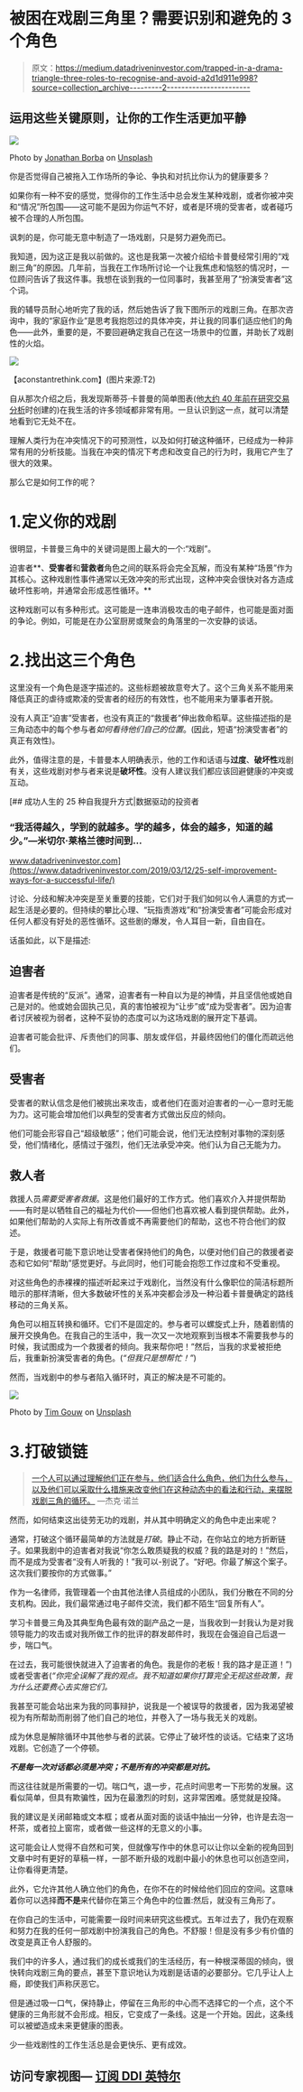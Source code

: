 # 被困在戏剧三角里？需要识别和避免的 3 个角色

> 原文：<https://medium.datadriveninvestor.com/trapped-in-a-drama-triangle-three-roles-to-recognise-and-avoid-a2d1d911e998?source=collection_archive---------2----------------------->

## 运用这些关键原则，让你的工作生活更加平静

![](img/23be0af0ec54aeae37884a117630e7ac.png)

Photo by [Jonathan Borba](https://unsplash.com/@jonathanborba?utm_source=medium&utm_medium=referral) on [Unsplash](https://unsplash.com?utm_source=medium&utm_medium=referral)

你是否觉得自己被拖入工作场所的争论、争执和对抗比你认为的健康要多？

如果你有一种不安的感觉，觉得你的工作生活中总会发生某种戏剧，或者你被冲突和“情况”所包围——这可能不是因为你运气不好，或者是环境的受害者，或者碰巧被不合理的人所包围。

讽刺的是，你可能无意中制造了一场戏剧，只是努力避免而已。

我知道，因为这正是我以前做的。这也是我第一次被介绍给卡普曼经常引用的“戏剧三角”的原因。几年前，当我在工作场所讨论一个让我焦虑和恼怒的情况时，一位顾问告诉了我这件事。我想在谈到我的一位同事时，我甚至用了“扮演受害者”这个词。

我的辅导员耐心地听完了我的话，然后她告诉了我下图所示的戏剧三角。在那次咨询中，我的“家庭作业”是思考我抱怨过的具体冲突，并让我的同事们适应他们的角色——此外，重要的是，不要回避确定我自己在这一场景中的位置，并助长了戏剧性的火焰。

![](img/245745a6075d62c1b021117e68d94431.png)

【aconstantrethink.com】(图片来源:T2)

自从那次介绍之后，我发现斯蒂芬·卡普曼的简单图表(他[大约 40 年前在研究交易分析](https://lindagraham-mft.net/triangle-victim-rescuer-persecutor-get/)时创建的)在我生活的许多领域都非常有用。一旦认识到这一点，就可以清楚地看到它无处不在。

理解人类行为在冲突情况下的可预测性，以及如何打破这种循环，已经成为一种非常有用的分析技能。当我在冲突的情况下考虑和改变自己的行为时，我用它产生了很大的效果。

那么它是如何工作的呢？

# 1.定义你的戏剧

很明显，卡普曼三角中的关键词是图上最大的一个:“戏剧”。

迫害者**、**受害者**和**营救者**角色之间的联系将会完全瓦解，而没有某种“场景”作为其核心。这种戏剧性事件通常以无效冲突的形式出现，这种冲突会很快对各方造成破坏性影响，并通常会形成恶性循环。**

这种戏剧可以有多种形式。这可能是一连串消极攻击的电子邮件，也可能是面对面的争论。例如，可能是在办公室厨房或聚会的角落里的一次安静的谈话。

# 2.找出这三个角色

这里没有一个角色是逐字描述的。这些标题被故意夸大了。这个三角关系不能用来降低真正的虐待或欺凌的受害者的经历的有效性，也不能用来为肇事者开脱。

没有人真正“迫害”受害者，也没有真正的“救援者”伸出救命稻草。这些描述指的是三角动态中的每个参与者*如何看待他们自己的位置*。(因此，短语“扮演受害者”的真正有效性)。

此外，值得注意的是，卡普曼本人明确表示，他的工作和话语与**过度**、**破坏性**戏剧有关，这些戏剧对参与者来说是**破坏性**。没有人建议我们都应该回避健康的冲突或互动。

[](https://www.datadriveninvestor.com/2019/03/12/25-self-improvement-ways-for-a-successful-life/) [## 成功人生的 25 种自我提升方式|数据驱动的投资者

### “我活得越久，学到的就越多。学的越多，体会的越多，知道的越少。”―米切尔·莱格兰德时间到…

www.datadriveninvestor.com](https://www.datadriveninvestor.com/2019/03/12/25-self-improvement-ways-for-a-successful-life/) 

讨论、分歧和解决冲突是至关重要的技能，它们对于我们如何以令人满意的方式一起生活是必要的。但持续的攀比心理、“玩指责游戏”和“扮演受害者”可能会形成对任何人都没有好处的恶性循环。这些剧的爆发，令人耳目一新，自由自在。

话虽如此，以下是描述:

## **迫害者**

迫害者是传统的“反派”。通常，迫害者有一种自以为是的神情，并且坚信他或她自己是对的。他或她会固执己见，真的害怕被视为“让步”或“成为受害者”。因为迫害者讨厌被视为弱者，这种不妥协的态度可以为这场戏剧的展开定下基调。

迫害者可能会批评、斥责他们的同事、朋友或伴侣，并最终因他们的僵化而疏远他们。

## **受害者**

受害者的默认信念是他们被挑出来攻击，或者他们在面对迫害者的一心一意时无能为力。这可能会增加他们以典型的受害者方式做出反应的倾向。

他们可能会形容自己“超级敏感”；他们可能会说，他们无法控制对事物的深刻感受，他们情绪化，感情过于强烈，他们无法承受冲突。他们认为自己无能为力。

## **救人者**

救援人员*需要受害者救援*。这是他们最好的工作方式。他们喜欢介入并提供帮助——有时是以牺牲自己的福祉为代价——但他们也喜欢被人看到提供帮助。此外，如果他们帮助的人实际上有所改善或不再需要他们的帮助，这也不符合他们的叙述。

于是，救援者可能下意识地让受害者保持他们的角色，以便对他们自己的救援者姿态和它如何“帮助”感觉更好。与此同时，他们可能会抱怨工作过度和不受重视。

对这些角色的赤裸裸的描述听起来过于戏剧化，当然没有什么像职位的简洁标题所暗示的那样清晰，但大多数破坏性的关系冲突都会涉及一种沿着卡普曼确定的路线移动的三角关系。

角色可以相互转换和循环。它们不是固定的。参与者可以螺旋式上升，随着剧情的展开交换角色。在我自己的生活中，我一次又一次地观察到当根本不需要我参与的时候，我试图成为一个救援者的倾向。我来帮你吧！”然后，当我的求爱被拒绝后，我重新扮演受害者的角色。(*“但我只是想帮忙！”*)

然而，当戏剧中的参与者陷入循环时，真正的解决是不可能的。

![](img/c55efd1e7e18b756f47d26940001ab32.png)

Photo by [Tim Gouw](https://unsplash.com/@punttim?utm_source=medium&utm_medium=referral) on [Unsplash](https://unsplash.com?utm_source=medium&utm_medium=referral)

# 3.打破锁链

> [一个人可以通过理解他们正在参与，他们适合什么角色，他们为什么参与，以及他们可以采取什么措施来改变他们在这种动态中的看法和行动，来摆脱戏剧三角的循环。](https://www.aconsciousrethink.com/9667/karpman-drama-triangle/) —杰克·诺兰

然而，如何结束这出徒劳无功的戏剧，并从其中明确定义的角色中走出来呢？

通常，打破这个循环最简单的方法就是*打破*。静止不动，在你站立的地方折断链子。如果我剧中的迫害者对我说“你怎么敢质疑我的权威？我的路是对的！”然后，而不是成为受害者“没有人听我的！”我可以-别说了。“好吧。你最了解这个案子。这次我们要按你的方式做事。”

作为一名律师，我管理着一个由其他法律人员组成的小团队，我们分散在不同的分支机构。因此，我们最常通过电子邮件交流，我们都不陌生“回复所有人”。

学习卡普曼三角及其典型角色最有效的副产品之一是，当我收到一封我认为是对我领导能力的攻击或对我所做工作的批评的群发邮件时，我现在会强迫自己后退一步，喘口气。

在过去，我可能很快就进入了迫害者的角色。我是你的老板！我的路才是正道！”)或者受害者(*“你完全误解了我的观点。我不知道如果你打算完全无视这些政策，我为什么还要费心去实施它们。*

我甚至可能会站出来为我的同事辩护，说我是一个被误导的救援者，因为我渴望被视为有所帮助而削弱了他们自己的地位，并卷入了一场与我无关的戏剧。

成为休息是解除循环中其他参与者的武装。它停止了破坏性的谈话。它结束了这场戏剧。它创造了一个停顿。

***不是每一次对话都必须是冲突；不是所有的冲突都是对抗。***

而这往往就是所需要的一切。喘口气，退一步，花点时间思考一下形势的发展。这看似简单，但具有欺骗性，因为在最激烈的时刻，这非常困难。感觉就是投降。

我的建议是关闭邮箱或文本框；或者从面对面的谈话中抽出一分钟，也许是去泡一杯茶，或者拉上窗帘，或者做一些这样的无意义的小事。

这可能会让人觉得不自然和可笑，但就像写作中的休息可以让你以全新的视角回到文章中时有更好的草稿一样，一部不断升级的戏剧中最小的休息也可以创造空间，让你看得更清楚。

此外，它允许其他人确立他们的角色，在你不在的时候给他们回应的空间。这意味着你可以选择**而不是**来代替你在第三个角色中的位置:然后，就没有三角形了。

在你自己的生活中，可能需要一段时间来研究这些模式。五年过去了，我仍在观察和努力在我的任何一部戏剧中扮演我自己的角色。不舒服！但是没有多少有价值的改变是真正令人舒服的。

我们中的许多人，通过我们的成长或我们的生活经历，有一种根深蒂固的倾向，很快转向戏剧三角的要点，甚至下意识地认为戏剧是话语的必要部分。它几乎让人上瘾，即使我们声称厌恶它。

但是通过吸一口气，保持静止，停留在三角形的中心而不选择它的一个点，这个不健康的三角形就不会形成。相反，它变成了一条线。这是一个开始。因此，这条线可以被塑造成未来更健康的图表。

少一些戏剧性的工作生活总是会更快乐、更有成效。

## 访问专家视图— [订阅 DDI 英特尔](https://datadriveninvestor.com/ddi-intel)
